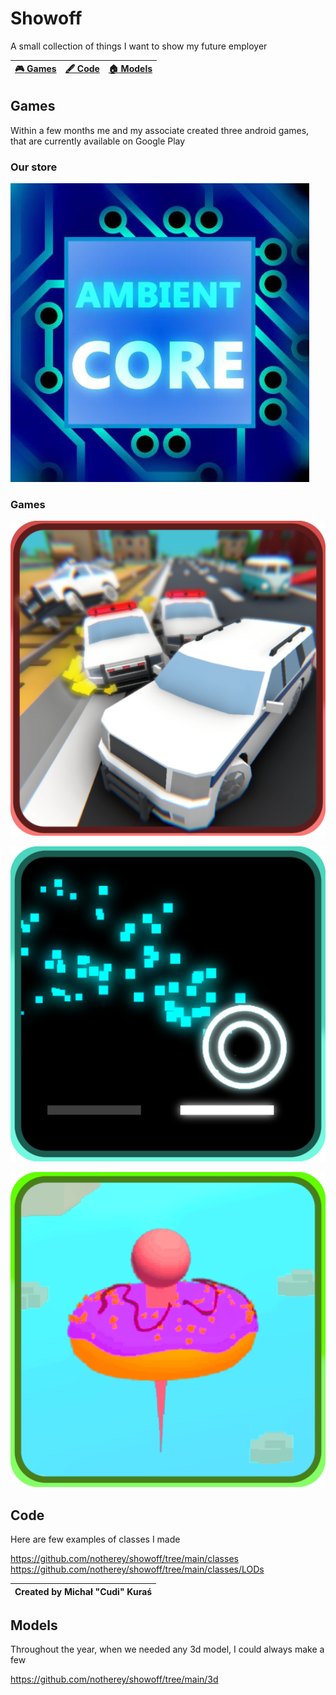 # Showoff
A small collection of things I want to show my future employer

| [:video_game: Games](#Games) | [:fountain_pen: Code](#Code) | [:house: Models](#Models) |
| --------------- | --------------- | --------------- |

## Games
Within a few months me and my associate created three android games, that are currently available on Google Play

### Our store
[![alt text](https://github.com/notherey/showoff/blob/main/images/dev-glow.jpg "Our Google Play")](https://play.google.com/store/apps/dev?id=6994297492364788960)


### Games

[![alt text](https://github.com/notherey/showoff/blob/main/images/cars.png "Random City Car Quest Police Escape")](https://play.google.com/store/apps/details?id=com.AmbientCore.RandomCityPoliceEscape)

[![alt text](https://github.com/notherey/showoff/blob/main/images/balls.png "That's Ball About")](https://play.google.com/store/apps/details?id=com.AmbientCore.ThatsBallAbout)

[![alt text](https://github.com/notherey/showoff/blob/main/images/donuts.png "DounaDash")](https://play.google.com/store/apps/details?id=com.AmbientCore.DounaDash)

## Code
Here are few examples of classes I made

https://github.com/notherey/showoff/tree/main/classes
https://github.com/notherey/showoff/tree/main/classes/LODs

|  Created by Michał "Cudi" Kuraś  |
| ------------ |

## Models
Throughout the year, when we needed any 3d model, I could always make a few

https://github.com/notherey/showoff/tree/main/3d
